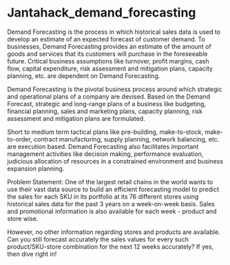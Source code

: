 # Jantahack_demand_forecasting

Demand Forecasting is the process in which historical sales data is used to develop an estimate of an expected forecast of customer demand. To businesses, Demand Forecasting provides an estimate of the amount of goods and services that its customers will purchase in the foreseeable future. Critical business assumptions like turnover, profit margins, cash flow, capital expenditure, risk assessment and mitigation plans, capacity planning, etc. are dependent on Demand Forecasting.

Demand Forecasting is the pivotal business process around which strategic and operational plans of a company are devised. Based on the Demand Forecast, strategic and long-range plans of a business like budgeting, financial planning, sales and marketing plans, capacity planning, risk assessment and mitigation plans are formulated.

Short to medium term tactical plans like pre-building, make-to-stock, make-to-order, contract manufacturing, supply planning, network balancing, etc. are execution based. Demand Forecasting also facilitates important management activities like decision making, performance evaluation, judicious allocation of resources in a constrained environment and business expansion planning.

Problem Statement:
One of the largest retail chains in the world wants to use their vast data source to build an efficient forecasting model to predict the sales for each SKU in its portfolio at its 76 different stores using historical sales data for the past 3 years on a week-on-week basis. Sales and promotional information is also available for each week - product and store wise. 

However, no other information regarding stores and products are available. Can you still forecast accurately the sales values for every such product/SKU-store combination for the next 12 weeks accurately? If yes, then dive right in!

